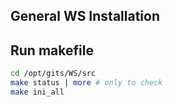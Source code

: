 ## General WS Installation

## Run makefile

```sh
cd /opt/gits/WS/src
make status | more # only to check
make ini_all
```
